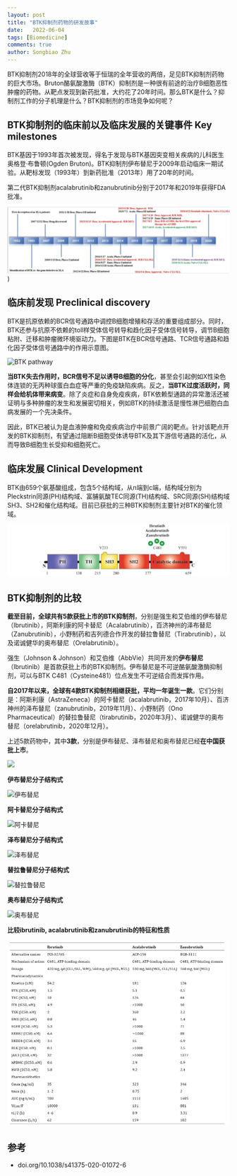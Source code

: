 ```yaml
---
layout: post
title: "BTK抑制剂药物的研发故事"
date:   2022-06-04
tags: [Biomedicine]
comments: true
author: Songbiao Zhu
---
```


BTK抑制剂2018年的全球营收等于恒瑞的全年营收的两倍，足见BTK抑制剂药物的巨大市场。Bruton酪氨酸激酶（BTK）抑制剂是一种很有前途的治疗B细胞恶性肿瘤的药物。从靶点发现到新药批准，大约花了20年时间。那么BTK是什么？抑制剂工作的分子机理是什么？BTK抑制剂的市场竞争如何呢？



<!-- more -->

## BTK抑制剂的临床前以及临床发展的关键事件 Key milestones

BTK基因于1993年首次被发现，得名于发现与BTK基因突变相关疾病的儿科医生奥格登·布鲁顿(Ogden Bruton)。BTK抑制剂伊布替尼于2009年启动临床一期试验。从靶标发现（1993年）到新药批准（2013年）用了20年的时间。

第二代BTK抑制剂acalabrutinib和zanubrutinib分别于2017年和2019年获得FDA批准。

![](https://raw.githubusercontent.com/SongbiaoZhu/picBed/main/key-milstones-BTK-inhibitors.png))

## 临床前发现 Preclinical discovery

BTK是抗原依赖的BCR信号通路中调控B细胞增殖和存活的重要组成部分。同时，BTK还参与抗原不依赖的toll样受体信号转导和趋化因子受体信号转导，调节B细胞粘附、迁移和肿瘤微环境驱动力。下图是BTK在BCR信号通路、TCR信号通路和趋化因子受体信号通路中的作用示意图。



![BTK pathway](https://pic1.zhimg.com/v2-0caccd81363485a8d64ca483b09849f7_1440w.jpg?source=172ae18b)

**当BTK失去作用时，BCR信号不足以诱导B细胞的分化**，甚至会引起例如X性染色体连锁的无丙种球蛋白血症等严重的免疫缺陷疾病。反之，**当BTK过度活跃时，同样会给机体带来病变**。除了炎症和自身免疫疾病，BTK依赖型通路的异常激活还被证明与多种肿瘤的发生和发展密切相关，例如BTK的持续激活是慢性淋巴细胞白血病发展的一个先决条件。

因此，BTK已被认为是血液肿瘤和免疫疾病治疗中前景广阔的靶点。针对该靶点开发的BTK抑制剂，有望通过阻断B细胞受体诱导BTK及其下游信号通路的活化，从而导致B细胞生长受抑和细胞死亡。

## 临床发展 Clinical Development

BTK由659个氨基酸组成，包含5个结构域，从n端到c端，结构域分别为Pleckstrin同源(PH)结构域、富脯氨酸TEC同源(TH)结构域、SRC同源(SH)结构域SH3、SH2和催化结构域。目前已获批的三种BTK抑制剂主要针对BTK的催化领域。

![](https://raw.githubusercontent.com/SongbiaoZhu/picBed/main/BTK-inhibitors-BTK.png)

## BTK抑制剂的比较

**截至目前，全球共有5款获批上市的BTK抑制剂**，分别是强生和艾伯维的伊布替尼（Ibrutinib），阿斯利康的阿卡替尼（Acalabrutinib），百济神州的泽布替尼（Zanubrutinib），小野制药和吉列德合作开发的替拉鲁替尼（Tirabrutinib），以及诺诚健华的奥布替尼（Orelabrutinib）。

强生（Johnson & Johnson）和艾伯维（AbbVie）共同开发的**伊布替尼**（Ibrutinib）是首款获批上市的BTK抑制剂。伊布替尼是不可逆酪氨酸激酶抑制剂，可以与BTK  C481（Cysteine481）位点发生不可逆结合而发挥作用。

**自2017年以来，全球有4款BTK抑制剂相继获批，平均一年诞生一款**。它们分别是：阿斯利康（AstraZeneca）的阿卡替尼（acalabrutinib，2017年10月）、百济神州的泽布替尼（zanubrutinib，2019年11月）、小野制药（Ono  Pharmaceutical）的替拉鲁替尼（tirabrutinib，2020年3月）、诺诚健华的奥布替尼（orelabrutinib，2020年12月）。

上述5款药物中，其中**3款**，分别是伊布替尼、泽布替尼和奥布替尼已经**在中国获批上市**。

![](https://nimg.ws.126.net/?url=http%3A%2F%2Fdingyue.ws.126.net%2F2021%2F0121%2F864960d3p00qn9zpr000zd200gv006dg00hx006r.png&thumbnail=660x2147483647&quality=80&type=jpg)

**伊布替尼分子结构式**

![伊布替尼](https://jschemlabs.com/products/5F3C12AB43632.gif)

**阿卡替尼分子结构式**

![阿卡替尼](https://jschemlabs.com/products/5F159A4800EA5.gif)

**泽布替尼分子结构式**

![泽布替尼](https://file.medchemexpress.com/product_pic/hy-101474b.gif)

**替拉鲁替尼分子结构式**

![替拉鲁替尼](https://tse1-mm.cn.bing.net/th/id/OIP-C.1TFvIdlv8QMpShLCsEcMyAHaHa?pid=ImgDet&w=600&h=600&rs=1)


**奥布替尼分子结构式**

![奥布替尼](https://www.hsppharma.com/Content/uploads/2021524038/2021010710420020556c7d48524d25932bfd9aac007719.gif)

**比较ibrutinib, acalabrutinib和zanubrutinib的特征和性质**

![](https://raw.githubusercontent.com/SongbiaoZhu/picBed/main/comparison-BTK-inhibitors.png)

## 参考

* doi.org/10.1038/s41375-020-01072-6